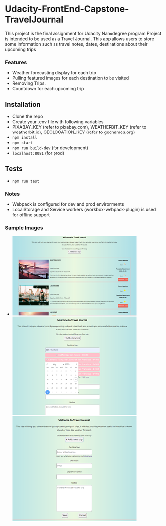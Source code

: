 # Udacity-FrontEnd-Capstone-TravelJournal
This project is the final assignment for Udacity Nanodegree program
Project is intended to be used as a Travel Journal.
This app allows users to store some information such as travel notes, dates, destinations about their upcoming trips

### Features
- Weather forecasting display for each trip
- Pulling featured images for each destination to be visited
- Removing Trips.
- Countdown for each upcoming trip

## Installation
- Clone the repo
- Create your .env file with following variables
- PIXABAY_KEY (refer to pixabay.com), WEATHERBIT_KEY (refer to weatherbit.io), GEOLOCATION_KEY (refer to geonames.org)
- ```npm install```
- ```npm start```
- ```npm run build-dev``` (for development)
- ```localhost:8081``` (for prod)

## Tests
- ```npm run test```

### Notes
- Webpack is configured for dev and prod environments
- LocalStorage and Service workers (workbox-webpack-plugin) is used for offline support

### Sample Images
- <img src="sampleImages/travel-journal.PNG" width="400" src="main"/> <img src="sampleImages/travel-journal2.PNG" width="400" src="add item"/> <img src="sampleImages/travel-journal3.PNG" width="400" src="add item2"/>
